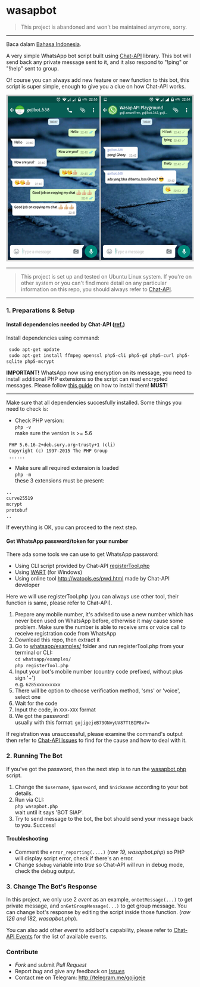 # wasapbot

> This project is abandoned and won't be maintained anymore, sorry.
---

Baca dalam [Bahasa Indonesia](README_ID.md).

A very simple WhatsApp bot script built using [Chat-API](https://github.com/WHAnonymous/Chat-API) library. This bot will send back any private message sent to it, and it also respond to "!ping" or "!help" sent to group.

Of course you can always add new feature or new function to this bot, this script is super simple, enough to give you a clue on how Chat-API works.

![wasapbot](wasapbot.png)

---

> This project is set up and tested on Ubuntu Linux system. If you're on other system or you can't find more detail on any particular information on this repo, you should always refer to [Chat-API](https://github.com/WHAnonymous/Chat-API).

---

### 1. Preparations & Setup

#### Install dependencies needed by Chat-API ([ref.](https://github.com/WHAnonymous/Chat-API/wiki/Dependencies))
Install dependencies using command:  
  
  ```
   sudo apt-get update
   sudo apt-get install ffmpeg openssl php5-cli php5-gd php5-curl php5-sqlite php5-mcrypt
  ```

**IMPORTANT!** WhatsApp now using encryption on its message, you need to install additional PHP extensions so the script can read encrypted messages. Please follow [this guide](https://github.com/WHAnonymous/Chat-API/issues/1180) on how to install them! **MUST!**

---

Make sure that all dependencies succesfully installed. Some things you need to check is:

- Check PHP version:  
` php -v `  
make sure the version is >= 5.6
```
 PHP 5.6.16-2+deb.sury.org~trusty+1 (cli) 
 Copyright (c) 1997-2015 The PHP Group
 ......
```

- Make sure all required extension is loaded  
` php -m `  
these 3 extensions must be present:  
```
..
curve25519
mcrypt
protobuf
..
```

If everything is OK, you can proceed to the next step.

#### Get WhatsApp password/token for your number

There ada some tools we can use to get WhatsApp password:

- Using CLI script provided by Chat-API [registerTool.php](https://github.com/mgp25/WhatsAPI-Official/blob/master/examples/registerTool.php)
- Using [WART](https://github.com/mgp25/WART) (for Windows)
- Using online tool http://watools.es/pwd.html made by Chat-API developer

Here we will use registerTool.php (you can always use other tool, their function is same, please refer to Chat-API).

1. Prepare any mobile number, it's advised to use a new number which has never been used on WhatsApp before, otherwise it may cause some problem. Make sure the number is able to receive sms or voice call to receive registration code from WhatsApp
2. Download this repo, then extract it
3. Go to [whatsapp/examples/](whatsapp/examples/) folder and run registerTool.php from your terminal or CLI:  
` cd whatsapp/examples/ `  
` php registerTool.php `
4. Input your bot's mobile number (country code prefixed, without plus sign '+')  
e.g. ` 6285xxxxxxxxx `
5. There will be option to choose verification method, 'sms' or 'voice', select one
6. Wait for the code
7. Input the code, in ` XXX-XXX ` format
8. We got the password!  
usually with this format: ` gojigejeB79ONvyUV87TtBIP8v7= `

If registration was unsuccessful, please examine the command's output then refer to [Chat-API Issues](https://github.com/WHAnonymous/Chat-API/issues) to find for the cause and how to deal with it.

### 2. Running The Bot

If you've got the password, then the next step is to run the [wasapbot.php](wasapbot.php) script.

1. Change the ` $username `, ` $password `, and ` $nickname ` according to your bot details.
2. Run via CLI:  
` php wasapbot.php `  
wait until it says 'BOT SIAP'.
3. Try to send message to the bot, the bot should send your message back to you. Success!

#### Troubleshooting

- Comment the ` error_reporting(....) ` (*row 19, wasapbot.php*) so PHP will display script error, check if there's an error.
- Change ` $debug ` variable into *true* so Chat-API will run in debug mode, check the debug output.

### 3. Change The Bot's Response

In this project, we only use 2 *event* as an example, ` onGetMessage(...) ` to get private message, and ` onGetGroupMessage(...) ` to get group message. You can change bot's response by editing the script inside those function. (*row 126 and 182, wasapbot.php*).

You can also add other *event* to add bot's capability, please refer to  [Chat-API Events](https://github.com/WHAnonymous/Chat-API/wiki/WhatsAPI-Documentation#list-of-all-events) for the list of available events.

### Contribute

* *Fork* and submit *Pull Request*
* Report *bug* and give any feedback on [Issues](issues)
* Contact me on Telegram: http://telegram.me/gojigeje
